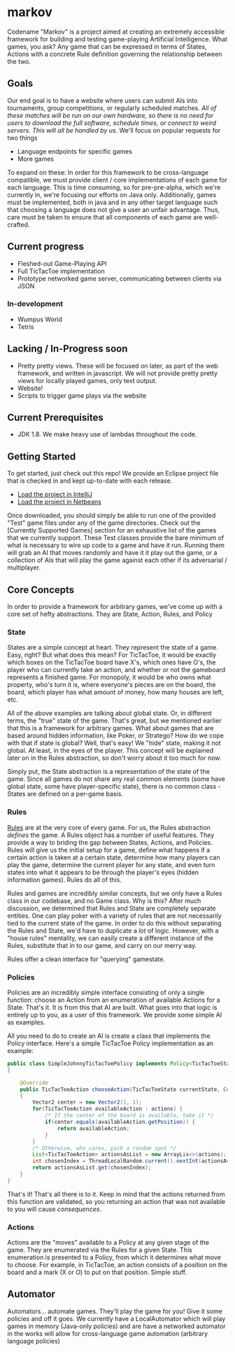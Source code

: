 # markov

Codename "Markov" is a project aimed at creating an extremely accessible framework for building and testing game-playing Artificial Intelligence. What games, you ask? Any game that can be expressed in terms of States, Actions with a concrete Rule definition governing the relationship between the two.

## Goals
Our end goal is to have a website where users can submit AIs into tournaments, group competitions, or regularly scheduled matches. *All of these matches will be run on our own hardware, so there is no need for users to download the full software, schedule times, or connect to weird servers. This will all be handled by us.* We'll focus on popular requests for two things
* Language endpoints for specific games
* More games

To expand on these: In order for this framework to be cross-language compatible, we must provide client / core implementations of each game for each language. This is time consuming, so for pre-pre-alpha, which we're currently in, we're focusing our efforts on Java only. Additionally, games must be implemented, both in java and in any other target language such that choosing a language does not give a user an unfair advantage. Thus, care must be taken to ensure that all components of each game are well-crafted.

## Current progress
* Fleshed-out Game-Playing API
* Full TicTacToe implementation
* Prototype networked game server, communicating between clients via JSON

### In-development
* Wumpus World
* Tetris

## Lacking / In-Progress soon
* Pretty pretty views. These will be focused on later, as part of the web framework, and written in javascript. We will not provide pretty pretty views for locally played games, only text output.
* Website!
* Scripts to trigger game plays via the website

## Current Prerequisites

* JDK 1.8. We make heavy use of lambdas throughout the code.

## Getting Started

To get started, just check out this repo! We provide an Eclipse project file that is checked in and kept up-to-date with each release.
* [Load the project in IntelliJ](https://www.jetbrains.com/idea/webhelp10.5/importing-eclipse-project-to-intellij-idea.html)
* [Load the project in Netbeans](http://docs.oracle.com/cd/E50453_01/doc.80/e50452/create_japps.htm#NBDAG445)

Once downloaded, you should simply be able to run one of the provided "Test" game files under any of the game directories. Check out the [Currently Supported Games] section for an exhaustive list of the games that we currently support. These Test classes provide the bare minimum of what is necessary to wire up code to a game and have it run. Running them will grab an AI that moves randomly and have it it play out the game, or a collection of AIs that will play the game against each other if its adversarial / multiplayer.

## Core Concepts

In order to provide a framework for arbitrary games, we've come up with a core set of hefty abstractions. They are State, Action, Rules, and Policy

### State

States are a simple concept at heart. They represent the state of a game. Easy, right? But what does this mean? For TicTacToe, it would be exactly which boxes on the TicTacToe board have X's, which ones have O's, the player who can currently take an action, and whether or not the gameboard represents a finished game. For monopoly, it would be who owns what property, who's turn it is, where everyone's pieces are on the board, the board, which player has what amount of money, how many houses are left, etc. 

All of the above examples are talking about global state. Or, in different terms, the "true" state of the game. That's great, but we mentioned earlier that this is a framework for arbitrary games. What about games that are based around hidden information, like Poker, or Stratego? How do we cope with that if state is global? Well, that's easy! We "hide" state, making it not global. At least, in the eyes of the player. This concept will be explained later on in the Rules abstraction, so don't worry about it too much for now.

Simply put, the State abstraction is a representation of the state of the game. Since all games do not share any real common elements (some have global state, some have player-specific state), there is no common class - States are defined on a per-game basis.

### Rules

[Rules](https://github.com/mtl-stepchild/markov/blob/master/src/core/Rules.java) are at the very core of every game. For us, the Rules abstraction *defines* the game. A Rules object has a number of useful features. They provide a way to briding the gap between States, Actions, and Policies. Rules will give us the initial setup for a game, define what happens if a certain action is taken at a certain state, determine how many players can play the game, determine the current player for any state, and even turn states into what it appears to be through the player's eyes (hidden information games). Rules do all of this.

Rules and games are incredibly similar concepts, but we only have a Rules class in our codebase, and no Game class. Why is this? After much discussion, we determined that Rules and State are completely separate entities. One can play poker with a variety of rules that are not necessarily tied to the current state of the game. In order to do this without separating the Rules and State, we'd have to duplicate a *lot* of logic. However, with a "house rules" mentality, we can easily create a different instance of the Rules, substitute that in to our game, and carry on our merry way. 

Rules offer a clean interface for "querying" gamestate.

### Policies

Policies are an incredibly simple interface consisting of only a single function: choose an Action from an enumeration of available Actions for a State. That's it. It is from this that AI are built. What goes into that logic is entirely up to you, as a user of this framework. We provide some simple AI as examples.

All you need to do to create an AI is create a class that implements the Policy interface. Here's a simple TicTacToe Policy implementation as an example:
```Java
public class SimpleJohnnyTicTacToePolicy implements Policy<TicTacToeState, TicTacToeAction>
{

    @Override
    public TicTacToeAction chooseAction(TicTacToeState currentState, Collection<TicTacToeAction> actions)
    {
        Vector2 center = new Vector2(1, 1);
        for(TicTacToeAction availableAction : actions) {
            /* If the center of the board is available, take it */
            if(center.equals(availableAction.getPosition)) {
                return availableAction;
            }
        }
        /* Otherwise, who cares, pick a random spot */
        List<TicTacToeAction> actionsAsList = new ArrayLis<>(actions);
        int chosenIndex = ThreadLocalRandom.current().nextInt(actionsAsList.size());
        return actionsAsList.get(chosenIndex);
    }
}
```

That's it! That's all there is to it. Keep in mind that the actions returned from this function are validated, so you returning an action that was not available to you will cause *consequences*.

### Actions

Actions are the "moves" available to a Policy at any given stage of the game. They are enumerated via the Rules for a given State. This enumeration is presented to a Policy, from which it determines what move to choose. For example, in TicTacToe, an action consists of a position on the board and a mark (X or O) to put on that position. Simple stuff.

## Automator
Automators... automate games. They'll play the game for you! Give it some policies and off it goes. We currently have a LocalAutomator which will play games in memory (Java-only policies) and are have a networked automator in the works will allow for cross-language game automation (arbitrary language policies)


